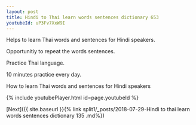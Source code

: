 ```yaml
---
layout: post
title: Hindi to Thai learn words sentences dictionary 653 
youtubeId: uP3Fv7XxW9I
---
```

 
 
Helps to learn Thai words and sentences for Hindi speakers.

Opportunitiy to repeat the words sentences. 

Practice Thai language. 
 
10 minutes practice every day. 
 
How to learn Thai words and sentences for Hindi speakers 
 
{% include youtubePlayer.html id=page.youtubeId %}
 
 
[Next]({{ site.baseurl }}{% link  split1/_posts/2018-07-29-Hindi to thai learn words sentences dictionary 135 .md%})
 
